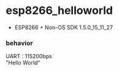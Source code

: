 # esp8266_helloworld

* ESP8266 + Non-OS SDK 1.5.0_15_11_27


### behavior

UART : 115200bps  
"Hello World"  
